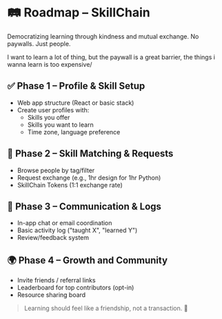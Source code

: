 # 🛤️ Roadmap – SkillChain

Democratizing learning through kindness and mutual exchange. No paywalls. Just people.

I want to learn a lot of thing, but the paywall is a great barrier, the things i wanna learn is too expensive/

## ✅ Phase 1 – Profile & Skill Setup
- Web app structure (React or basic stack)
- Create user profiles with:
  - Skills you offer
  - Skills you want to learn
  - Time zone, language preference

## 🔗 Phase 2 – Skill Matching & Requests
- Browse people by tag/filter
- Request exchange (e.g., 1hr design for 1hr Python)
- SkillChain Tokens (1:1 exchange rate)

## 🔄 Phase 3 – Communication & Logs
- In-app chat or email coordination
- Basic activity log ("taught X", "learned Y")
- Review/feedback system

## 🌍 Phase 4 – Growth and Community
- Invite friends / referral links
- Leaderboard for top contributors (opt-in)
- Resource sharing board

> Learning should feel like a friendship, not a transaction. 💫
